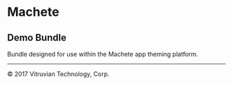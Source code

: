 # Machete

## Demo Bundle

Bundle designed for use within the Machete app theming platform.

---

© 2017 Vitruvian Technology, Corp.
